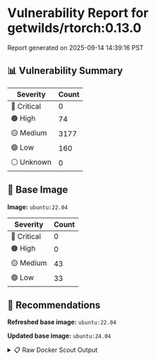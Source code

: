 # Vulnerability Report for getwilds/rtorch:0.13.0

Report generated on 2025-09-14 14:39:16 PST

## 📊 Vulnerability Summary

| Severity | Count |
|----------|-------|
| 🔴 Critical | 0 |
| 🟠 High | 74 |
| 🟡 Medium | 3177 |
| 🟢 Low | 160 |
| ⚪ Unknown | 0 |

## 🐳 Base Image

**Image:** `ubuntu:22.04`

| Severity | Count |
|----------|-------|
| 🔴 Critical | 0 |
| 🟠 High | 0 |
| 🟡 Medium | 43 |
| 🟢 Low | 33 |

## 🔄 Recommendations

**Refreshed base image:** `ubuntu:22.04`

**Updated base image:** `ubuntu:24.04`

<details>
<summary>📋 Raw Docker Scout Output</summary>

```text
Target               │  getwilds/rtorch:0.13.0  │    0C    74H   3177M   160L   
    digest             │  070e39ff89c5                    │                               
  Base image           │  ubuntu:22.04                    │    0C     0H    43M    33L    
  Refreshed base image │  ubuntu:22.04                    │    0C     0H     4M    12L    
                       │                                  │                 -39    -21    
  Updated base image   │  ubuntu:24.04                    │    0C     0H     5M     5L    
                       │                                  │                 -38    -28    

What's next:
    View vulnerabilities → docker scout cves getwilds/rtorch:0.13.0
    View base image update recommendations → docker scout recommendations getwilds/rtorch:0.13.0
    Include policy results in your quickview by supplying an organization → docker scout quickview getwilds/rtorch:0.13.0 --org <organization>
```
</details>
